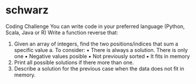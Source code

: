 # schwarz

Coding Challenge
You can write code in your preferred language (Python, Scala, Java or R) Write a function reverse that:
1. Given an array of integers, find the two positions/indices that sum a specific value
a. To consider:
▪ There is always a solution. There is only one
▪ Negative values posible
▪ Not previously sorted
▪ It fits in memory
2. Print all possible solutions if there more than one.
3. Describe a solution for the previous case when the data does not fit in memory.
